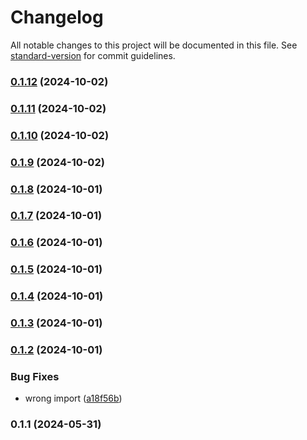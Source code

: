 # Changelog

All notable changes to this project will be documented in this file. See [standard-version](https://github.com/conventional-changelog/standard-version) for commit guidelines.

### [0.1.12](https://github.com/kode3tech/k3t-backstage-plugin-frontend-addons/compare/v0.1.11...v0.1.12) (2024-10-02)

### [0.1.11](https://github.com/kode3tech/k3t-backstage-plugin-frontend-addons/compare/v0.1.10...v0.1.11) (2024-10-02)

### [0.1.10](https://github.com/kode3tech/k3t-backstage-plugin-frontend-addons/compare/v0.1.9...v0.1.10) (2024-10-02)

### [0.1.9](https://github.com/kode3tech/k3t-backstage-plugin-frontend-addons/compare/v0.1.8...v0.1.9) (2024-10-02)

### [0.1.8](https://github.com/kode3tech/k3t-backstage-plugin-frontend-addons/compare/v0.1.7...v0.1.8) (2024-10-01)

### [0.1.7](https://github.com/kode3tech/k3t-backstage-plugin-frontend-addons/compare/v0.1.6...v0.1.7) (2024-10-01)

### [0.1.6](https://github.com/kode3tech/k3t-backstage-plugin-frontend-addons/compare/v0.1.5...v0.1.6) (2024-10-01)

### [0.1.5](https://github.com/kode3tech/k3t-backstage-plugin-frontend-addons/compare/v0.1.4...v0.1.5) (2024-10-01)

### [0.1.4](https://github.com/kode3tech/k3t-backstage-plugin-frontend-addons/compare/v0.1.3...v0.1.4) (2024-10-01)

### [0.1.3](https://github.com/kode3tech/k3t-backstage-plugin-frontend-addons/compare/v0.1.2...v0.1.3) (2024-10-01)

### [0.1.2](https://github.com/kode3tech/k3t-backstage-plugin-frontend-addons/compare/v0.1.1...v0.1.2) (2024-10-01)


### Bug Fixes

* wrong import ([a18f56b](https://github.com/kode3tech/k3t-backstage-plugin-frontend-addons/commit/a18f56b14a6054de7d86ad71173be68f697fa5e0))

### 0.1.1 (2024-05-31)
